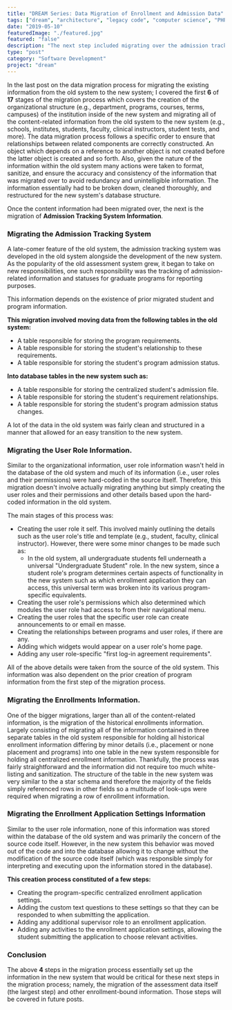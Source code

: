 ```yaml
---
title: "DREAM Series: Data Migration of Enrollment and Admission Data"
tags: ["dream", "architecture", "legacy code", "computer science", "PHP", "MySQL", "jQuery", "LAMP"]
date: "2019-05-10"
featuredImage: "./featured.jpg"
featured: "false"
description: "The next step included migrating over the admission tracking system information, enrollment information, user roles and permissions, and lastly the enrollment application settings. All in preparation for the migration of the assessment data itself."
type: "post"
category: "Software Development"
project: "dream"
---
```

In the last post on the data migration process for migrating the existing information from the old system to the new system; I covered the first **6** of **17** stages of the migration process which covers the creation of the organizational structure (e.g., department, programs, courses, terms, campuses) of the institution inside of the new system and migrating all of the content-related information from the old system to the new system (e.g., schools, institutes, students, faculty, clinical instructors, student tests, and more). The data migration process follows a specific order to ensure that relationships between related components are correctly constructed. An object which depends on a reference to another object is not created before the latter object is created and so forth. Also, given the nature of the information within the old system many actions were taken to format, sanitize, and ensure the accuracy and consistency of the information that was migrated over to avoid redundancy and unintelligible information. The information essentially had to be broken down, cleaned thoroughly, and restructured for the new system's database structure.

Once the content information had been migrated over, the next is the migration of **Admission Tracking System Information**.

### Migrating the Admission Tracking System

A late-comer feature of the old system, the admission tracking system was developed in the old system alongside the development of the new system.  As the popularity of the old assessment system grew, it began to take on new responsibilities, one such responsibility was the tracking of admission-related information and statuses for graduate programs for reporting purposes.

This information depends on the existence of prior migrated student and program information. 

**This migration involved moving data from the following tables in the old system:**
- A table responsible for storing the program requirements.
- A table responsible for storing the student's relationship to these requirements.
- A table responsible for storing the student's program admission status.

**Into database tables in the new system such as:**
- A table responsible for storing the centralized student's admission file.
- A table responsible for storing the student's requirement relationships.
- A table responsible for storing the student's program admission status changes.

A lot of the data in the old system was fairly clean and structured in a manner that allowed for an easy transition to the new system.

### Migrating the User Role Information.

Similar to the organizational information, user role information wasn't held in the database of the old system and much of its information (i.e., user roles and their permissions) were hard-coded in the source itself. Therefore, this migration doesn't involve actually migrating anything but simply creating the user roles and their permissions and other details based upon the hard-coded information in the old system.

The main stages of this process was:
- Creating the user role it self. This involved mainly outlining the details such as the user role's title and template (e.g., student, faculty, clinical instructor). However, there were some minor changes to be made such as:
	- In the old system, all undergraduate students fell underneath a universal "Undergraduate Student" role. In the new system, since a student role's program determines certain aspects of functionality in the new system such as which enrollment application they can access, this universal term was broken into its various program-specific equivalents.
- Creating the user role's permissions which also determined which modules the user role had access to from their navigational menu.
- Creating the user roles that the specific user role can create announcements to or email en masse.
- Creating the relationships between programs and user roles, if there are any.
- Adding which widgets would appear on a user role's home page.
- Adding any user role-specific "first log-in agreement requirements".

All of the above details were taken from the source of the old system. This information was also dependent on the prior creation of program information from the first step of the migration process.

### Migrating the Enrollments Information.

One of the bigger migrations, larger than all of the content-related information, is the migration of the historical enrollments information. Largely consisting of migrating all of the information contained in three separate tables in the old system responsible for holding all historical enrollment information differing by minor details (i.e., placement or none placement and programs) into one table in the new system responsible for holding all centralized enrollment information. Thankfully, the process was fairly straightforward and the information did not require too much white-listing and sanitization. The structure of the table in the new system was very similar to the a star schema and therefore the majority of the fields simply referenced rows in other fields so a multitude of look-ups were required when migrating a row of enrollment information.

### Migrating the Enrollment Application Settings Information

Similar to the user role information, none of this information was stored within the database of the old system and was primarily the concern of the source code itself. However, in the new system this behavior was moved out of the code and into the database allowing it to change without the modification of the source code itself (which was responsible simply for interpreting and executing upon the information stored in the database). 

**This creation process constituted of a few steps:**
- Creating the program-specific centralized enrollment application settings.
- Adding the custom text questions to these settings so that they can be responded to when submitting the application.
- Adding any additional supervisor role to an enrollment application.
- Adding any activities to the enrollment application settings, allowing the student submitting the application to choose relevant activities.

### Conclusion

The above **4** steps in the migration process essentially set up the information in the new system that would be critical for these next steps in the migration process; namely, the migration of the assessment data itself (the largest step) and other enrollment-bound information. Those steps will be covered in future posts.